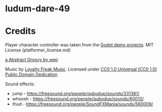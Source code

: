 # ludum-dare-49



# Credits

Player character controller was taken from the [Godot demo projects](https://github.com/godotengine/godot-demo-projects/tree/master/2d/physics_platformer). MIT License (platformer_license.md)

[a Abstract Groovy by wep](https://www.dafont.com/a-abstract-groovy.font)

Music by [Loyalty Freak Music](https://freemusicarchive.org/music/Loyalty_Freak_Music/ROLLER_DISCO_DANCE_DANCE).
Licensed under [CC0 1.0 Universal (CC0 1.0) Public Domain Dedication](https://creativecommons.org/publicdomain/zero/1.0)

Sound effects:
- jump - https://freesound.org/people/qubodup/sounds/331381/
- whoosh - https://freesound.org/people/qubodup/sounds/60013/
- thud - https://freesound.org/people/SoundFXMania/sounds/560009/
